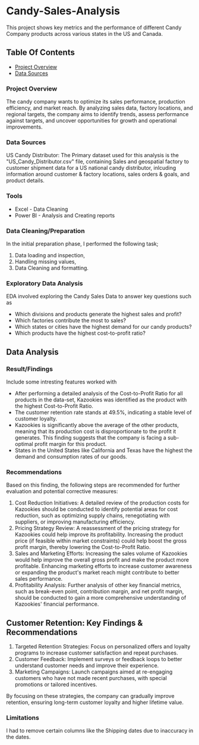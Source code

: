 # Candy-Sales-Analysis
This project shows key metrics and the performance of different Candy Company products across various states in the US and Canada.

## Table Of Contents
- [Project Overview](project-overview)
- [Data Sources](data-sources)

### Project Overview
The candy company wants to optimize its sales performance, production efficiency, and market reach. By analyzing sales data, factory locations, and regional targets, the company aims to identify trends, assess performance against targets, and uncover opportunities for growth and operational improvements.

### Data Sources
US Candy Distributor: The Primary dataset used for this analysis is the "US_Candy_Distributor.csv" file, containing Sales and geospatial factory to customer shipment data for a US national candy distributor, inlcuding information around customer & factory locations, sales orders & goals, and product details.

### Tools
- Excel - Data Cleaning
- Power BI - Analysis and Creating reports

### Data Cleaning/Preparation
  In the initial preparation phase, I performed the following task;
  1. Data loading and inspection,
  2. Handling missing values,
  3. Data Cleaning and formatting.

### Exploratory Data Analysis
EDA involved exploring the Candy Sales Data to answer key questions such as
- Which divisions and products generate the highest sales and profit?
- Which factories contribute the most to sales?
- Which states or cities have the highest demand for our candy products?
- Which products have the highest cost-to-profit ratio?

## Data Analysis
### Result/Findings
Include some intresting features worked with
- After performing a detailed analysis of the Cost-to-Profit Ratio for all products in the data-set, Kazookies was identified as the product with the highest Cost-to-Profit Ratio.
- The customer retention rate stands at 49.5%, indicating a stable level of customer loyalty.
- Kazookies is significantly above the average of the other products, meaning that its production cost is disproportionate to the profit it generates. This finding suggests that the company is facing a sub-optimal profit margin for this product.
- States in the United States like California and Texas have the highest the demand and consumption rates of our goods.

### Recommendations 
Based on this finding, the following steps are recommended for further evaluation and potential corrective measures:
1. Cost Reduction Initiatives: A detailed review of the production costs for Kazookies should be conducted to identify potential areas for cost reduction, such as optimizing supply chains, renegotiating with suppliers, or improving manufacturing efficiency.
2. Pricing Strategy Review: A reassessment of the pricing strategy for Kazookies could help improve its profitability. Increasing the product price (if feasible within market constraints) could help boost the gross profit margin, thereby lowering the Cost-to-Profit Ratio.
3. Sales and Marketing Efforts: Increasing the sales volume of Kazookies would help improve the overall gross profit and make the product more profitable. Enhancing marketing efforts to increase customer awareness or expanding the product's market reach might contribute to better sales performance.
4. Profitability Analysis: Further analysis of other key financial metrics, such as break-even point, contribution margin, and net profit margin, should be conducted to gain a more comprehensive understanding of Kazookies' financial performance.

## Customer Retention: Key Findings & Recommendations
1. Targeted Retention Strategies: Focus on personalized offers and loyalty programs to increase customer satisfaction and repeat purchases.
2. Customer Feedback: Implement surveys or feedback loops to better understand customer needs and improve their experience.
3. Marketing Campaigns: Launch campaigns aimed at re-engaging customers who have not made recent purchases, with special promotions or tailored incentives.

By focusing on these strategies, the company can gradually improve retention, ensuring long-term customer loyalty and higher lifetime value.

### Limitations
I had to remove certain columns like the Shipping dates due to inaccuracy in the dates.
